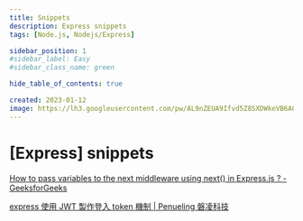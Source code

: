 ```yaml
---
title: Snippets
description: Express snippets
tags: [Node.js, Nodejs/Express]

sidebar_position: 1
#sidebar_label: Easy
#sidebar_class_name: green

hide_table_of_contents: true

created: 2023-01-12
image: https://lh3.googleusercontent.com/pw/AL9nZEUA9Ifvd5Z8SXDWkeVB6AC4MPGwnXaL6kBXNPoXwOQQ2jOcZ1Jw_0p8TKK8C3ZX0e67_FOY15eDrm7aaXSQJcKtoUzC80SAQEHsaBy6qS2AqNNs5VUFNXBKm439y_1wkvmDl-PnL8ReojnIumNlEvOXBg=w800-no?authuser=0
---
```


[Express] snippets
==================

[How to pass variables to the next middleware using next() in Express.js ? - GeeksforGeeks](https://www.geeksforgeeks.org/how-to-pass-variables-to-the-next-middleware-using-next-in-express-js/)

[express 使用 JWT 製作登入 token 機制 | Penueling 磐凌科技](https://penueling.com/線上學習/express-使用-jwt-製作登入-token-機制/)
